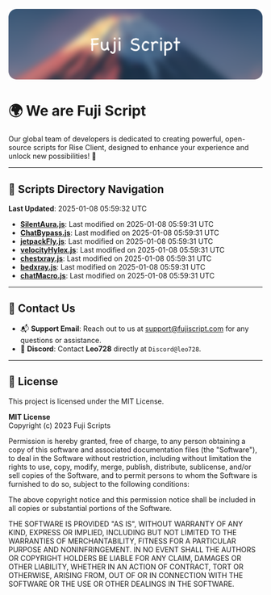 ![Banner](.github/b.webp)

# 🌍 **We are Fuji Script**

Our global team of developers is dedicated to creating powerful, open-source scripts for Rise Client, designed to enhance your experience and unlock new possibilities! 🌟

---
<!-- SCRIPTS_NAVIGATION_START -->
## 📂 **Scripts Directory Navigation**

**Last Updated**: 2025-01-08 05:59:32 UTC

- **[SilentAura.js](scripts/SilentAura.js)**: Last modified on 2025-01-08 05:59:31 UTC
- **[ChatBypass.js](scripts/ChatBypass.js)**: Last modified on 2025-01-08 05:59:31 UTC
- **[jetpackFly.js](scripts/jetpackFly.js)**: Last modified on 2025-01-08 05:59:31 UTC
- **[velocityHylex.js](scripts/velocityHylex.js)**: Last modified on 2025-01-08 05:59:31 UTC
- **[chestxray.js](scripts/chestxray.js)**: Last modified on 2025-01-08 05:59:31 UTC
- **[bedxray.js](scripts/bedxray.js)**: Last modified on 2025-01-08 05:59:31 UTC
- **[chatMacro.js](scripts/chatMacro.js)**: Last modified on 2025-01-08 05:59:31 UTC

<!-- SCRIPTS_NAVIGATION_END -->

---

## 💬 **Contact Us**  
- 📬 **Support Email**: Reach out to us at [support@fujiscript.com](mailto:support@fujiscript.com) for any questions or assistance.  
- 💬 **Discord**: Contact **Leo728** directly at `Discord@leo728`.

---

## 📜 **License**

This project is licensed under the MIT License.  

**MIT License**  
Copyright (c) 2023 Fuji Scripts  

Permission is hereby granted, free of charge, to any person obtaining a copy of this software and associated documentation files (the "Software"), to deal in the Software without restriction, including without limitation the rights to use, copy, modify, merge, publish, distribute, sublicense, and/or sell copies of the Software, and to permit persons to whom the Software is furnished to do so, subject to the following conditions:  

The above copyright notice and this permission notice shall be included in all copies or substantial portions of the Software.  

THE SOFTWARE IS PROVIDED "AS IS", WITHOUT WARRANTY OF ANY KIND, EXPRESS OR IMPLIED, INCLUDING BUT NOT LIMITED TO THE WARRANTIES OF MERCHANTABILITY, FITNESS FOR A PARTICULAR PURPOSE AND NONINFRINGEMENT. IN NO EVENT SHALL THE AUTHORS OR COPYRIGHT HOLDERS BE LIABLE FOR ANY CLAIM, DAMAGES OR OTHER LIABILITY, WHETHER IN AN ACTION OF CONTRACT, TORT OR OTHERWISE, ARISING FROM, OUT OF OR IN CONNECTION WITH THE SOFTWARE OR THE USE OR OTHER DEALINGS IN THE SOFTWARE.  

